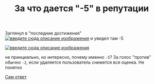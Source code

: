 ﻿---
title: "За что дается &quot;-5&quot; в репутации"
se.owner.user_id: 209304
se.owner.display_name: "Dmitry"
se.owner.link: "https://ru.meta.stackoverflow.com/users/209304/dmitry"
se.link: "https://ru.meta.stackoverflow.com/questions/12000/%d0%97%d0%b0-%d1%87%d1%82%d0%be-%d0%b4%d0%b0%d0%b5%d1%82%d1%81%d1%8f-5-%d0%b2-%d1%80%d0%b5%d0%bf%d1%83%d1%82%d0%b0%d1%86%d0%b8%d0%b8"
se.question_id: 12000
se.post_type: question
---
<p>Заглянул в &quot;последние достижения&quot; <a href="https://i.stack.imgur.com/JcThf.png" rel="nofollow noreferrer"><img src="https://i.stack.imgur.com/JcThf.png" alt="введите сюда описание изображения" /></a> и увидел там -5</p>
<p><a href="https://i.stack.imgur.com/F7FLp.png" rel="nofollow noreferrer"><img src="https://i.stack.imgur.com/F7FLp.png" alt="введите сюда описание изображения" /></a></p>
<p>не принциально, но интересно, почему именно <code>-5</code>? За голос &quot;против&quot; обычно <code>-2</code>, если удаляется пользователь снимется вся оценка. Не понятно</p>
<p><a href="https://ru.stackoverflow.com/a/1410147/209304">Сам ответ</a></p>
